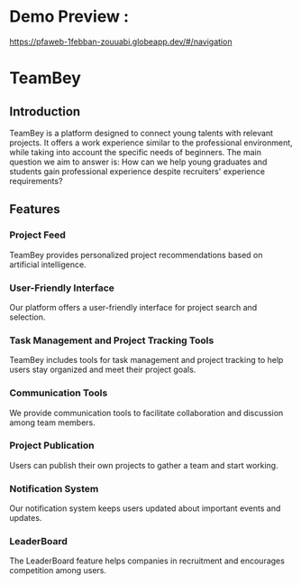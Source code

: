 # Demo Preview : 
https://pfaweb-1febban-zouuabi.globeapp.dev/#/navigation
# TeamBey

## Introduction

TeamBey is a platform designed to connect young talents  with relevant projects. It offers a work experience similar to the professional environment, while taking into account the specific needs of beginners. The main question we aim to answer is: How can we help young graduates and students gain professional experience despite recruiters' experience requirements?

## Features

### Project Feed
TeamBey provides personalized project recommendations based on artificial intelligence.

### User-Friendly Interface
Our platform offers a user-friendly interface for project search and selection.

### Task Management and Project Tracking Tools
TeamBey includes tools for task management and project tracking to help users stay organized and meet their project goals.

### Communication Tools
We provide communication tools to facilitate collaboration and discussion among team members.

### Project Publication
Users can publish their own projects to gather a team and start working.

### Notification System
Our notification system keeps users updated about important events and updates.

### LeaderBoard
The LeaderBoard feature helps companies in recruitment and encourages competition among users.



